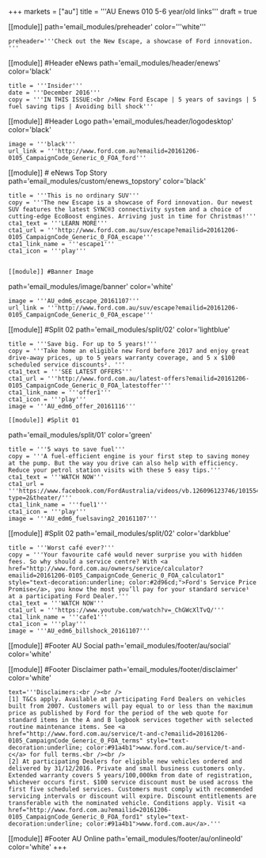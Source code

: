 +++
markets = ["au"]
title = '''AU Enews 010 5-6 year/old links'''
draft = true

[[module]]
path='email_modules/preheader'
color='''white'''

	preheader='''Check out the New Escape, a showcase of Ford innovation. '''

[[module]] #Header eNews
path='email_modules/header/enews'
color='black'

	title = '''Insider'''
	date = '''December 2016'''
	copy = '''IN THIS ISSUE:<br />New Ford Escape | 5 years of savings | 5 fuel saving tips | Avoiding bill shock'''

[[module]] #Header Logo
path='email_modules/header/logodesktop'
color='black'

	image = '''black'''
	url_link = '''http://www.ford.com.au?emailid=20161206-0105_CampaignCode_Generic_0_FOA_ford'''

[[module]] # eNews Top Story
path='email_modules/custom/enews_topstory'
color='black'

	title = '''This is no ordinary SUV'''
	copy = '''The new Escape is a showcase of Ford innovation. Our newest SUV features the latest SYNC®3 connectivity system and a choice of cutting-edge EcoBoost engines. Arriving just in time for Christmas!'''
	cta1_text = '''LEARN MORE'''
	cta1_url = '''http://www.ford.com.au/suv/escape?emailid=20161206-0105_CampaignCode_Generic_0_FOA_escape'''
	cta1_link_name = '''escape1'''
	cta1_icon = '''play'''


	[[module]] #Banner Image
path='email_modules/image/banner'
color='white'

	image = '''AU_edm6_escape_20161107'''
	url_link = '''http://www.ford.com.au/suv/escape?emailid=20161206-0105_CampaignCode_Generic_0_FOA_escape'''


[[module]] #Split 02
path='email_modules/split/02'
color='lightblue'

	title = '''Save big. For up to 5 years!'''
	copy = '''Take home an eligible new Ford before 2017 and enjoy great drive-away prices, up to 5 years warranty coverage, and 5 x $100 scheduled service discounts². '''
	cta1_text = '''SEE LATEST OFFERS'''
	cta1_url = '''http://www.ford.com.au/latest-offers?emailid=20161206-0105_CampaignCode_Generic_0_FOA_latestoffer'''
	cta1_link_name = '''offer1'''
	cta1_icon = '''play'''
	image = '''AU_edm6_offer_20161116'''

	[[module]] #Split 01
path='email_modules/split/01'
color='green'

	title = '''5 ways to save fuel'''
	copy = '''A fuel-efficient engine is your first step to saving money at the pump. But the way you drive can also help with efficiency. Reduce your petrol station visits with these 5 easy tips.'''
	cta1_text = '''WATCH NOW'''
	cta1_url = '''https://www.facebook.com/FordAustralia/videos/vb.126096123746/10155463691983747/?type=2&theater/'''
	cta1_link_name = '''fuel1'''
	cta1_icon = '''play'''
	image = '''AU_edm6_fuelsaving2_20161107'''

[[module]] #Split 02
path='email_modules/split/02'
color='darkblue'

	title = '''Worst café ever?'''
	copy = '''Your favourite café would never surprise you with hidden fees. So why should a service centre? With <a href="http://www.ford.com.au/owners/service/calculator?emailid=20161206-0105_CampaignCode_Generic_0_FOA_calculator1" style="text-decoration:underline; color:#2d96cd;">Ford's Service Price Promise</a>, you know the most you’ll pay for your standard service¹ at a participating Ford Dealer.'''
	cta1_text = '''WATCH NOW'''
	cta1_url = '''https://www.youtube.com/watch?v=_ChGWcXlTvQ/'''
	cta1_link_name = '''cafe1'''
	cta1_icon = '''play'''
	image = '''AU_edm6_billshock_20161107'''


[[module]] #Footer AU Social
path='email_modules/footer/au/social'
color='white'

[[module]] #Footer Disclaimer
path='email_modules/footer/disclaimer'
color='white'

	text='''Disclaimers:<br /><br />
	[1] T&Cs apply. Available at participating Ford Dealers on vehicles built from 2007. Customers will pay equal to or less than the maximum price as published by Ford for the period of the web quote for standard items in the A and B logbook services together with selected routine maintenance items. See <a href="http://www.ford.com.au/service/t-and-c?emailid=20161206-0105_CampaignCode_Generic_0_FOA_terms" style="text-decoration:underline; color:#91a4b1">www.ford.com.au/service/t-and-c</a> for full terms.<br /><br />
	[2] At participating Dealers for eligible new vehicles ordered and delivered by 31/12/2016. Private and small business customers only. Extended warranty covers 5 years/100,000km from date of registration, whichever occurs first. $100 service discount must be used across the first five scheduled services. Customers must comply with recommended servicing intervals or discount will expire. Discount entitlements are transferable with the nominated vehicle. Conditions apply. Visit <a href="http://www.ford.com.au?emailid=20161206-0105_CampaignCode_Generic_0_FOA_ford1" style="text-decoration:underline; color:#91a4b1">www.ford.com.au</a>.'''

[[module]] #Footer AU Online
path='email_modules/footer/au/onlineold'
color='white'
+++